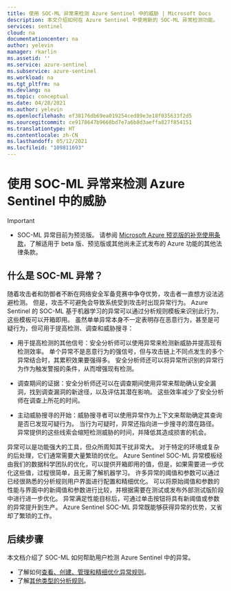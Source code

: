 ```yaml
---
title: 使用 SOC-ML 异常来检测 Azure Sentinel 中的威胁 | Microsoft Docs
description: 本文介绍如何在 Azure Sentinel 中使用新的 SOC-ML 异常检测功能。
services: sentinel
cloud: na
documentationcenter: na
author: yelevin
manager: rkarlin
ms.assetid: ''
ms.service: azure-sentinel
ms.subservice: azure-sentinel
ms.workload: na
ms.tgt_pltfrm: na
ms.devlang: na
ms.topic: conceptual
ms.date: 04/28/2021
ms.author: yelevin
ms.openlocfilehash: ef38176db69ea019254ced89e3e18f035633f2d5
ms.sourcegitcommit: ce9178647b9668bd7e7a6b8d3aeffa827f854151
ms.translationtype: HT
ms.contentlocale: zh-CN
ms.lasthandoff: 05/12/2021
ms.locfileid: "109811693"
---
```

# <a name="use-soc-ml-anomalies-to-detect-threats-in-azure-sentinel"></a>使用 SOC-ML 异常来检测 Azure Sentinel 中的威胁

> [!IMPORTANT]
>
> - SOC-ML 异常目前为预览版。 请参阅 [Microsoft Azure 预览版的补充使用条款](https://azure.microsoft.com/support/legal/preview-supplemental-terms/)，了解适用于 beta 版、预览版或其他尚未正式发布的 Azure 功能的其他法律条款。

## <a name="what-are-soc-ml-anomalies"></a>什么是 SOC-ML 异常？

随着攻击者和防御者不断在网络安全军备竞赛中争夺优势，攻击者一直想方设法逃避检测。 但是，攻击不可避免会导致系统受到攻击时出现异常行为。 Azure Sentinel 的 SOC-ML 基于机器学习的异常可以通过分析规则模板来识别此行为，这些模板可以开箱即用。 虽然单单异常本身不一定表明存在恶意行为，甚至是可疑行为，但可用于提高检测、调查和威胁搜寻：

- 用于提高检测的其他信号：安全分析师可以使用异常来检测新威胁并提高现有检测效率。 单个异常不是恶意行为的强信号，但与攻击链上不同点发生的多个异常结合时，其累积效果要强得多。 安全分析师还可以将异常所识别的异常行为作为触发警报的条件，从而增强现有检测。

- 调查期间的证据：安全分析师还可以在调查期间使用异常来帮助确认安全漏洞，找到调查漏洞的新途径，以及评估其潜在影响。 这些效率减少了安全分析师在调查上所花的时间。

- 主动威胁搜寻的开始：威胁搜寻者可以使用异常作为上下文来帮助确定其查询是否已发现可疑行为。 当行为可疑时，异常还指向进一步搜寻的潜在路径。 异常提供的这些线索会缩短检测威胁的时间，并降低其造成损害的机会。

异常可以是功能强大的工具，但众所周知其干扰非常大。 对于特定的环境或复杂的后处理，它们通常需要大量繁琐的优化。 Azure Sentinel SOC-ML 异常模板经由我们的数据科学团队的优化，可以提供开箱即用的值，但是，如果需要进一步优化这些值，过程很简单，且无需了解机器学习。 许多异常的阈值和参数可以通过已经很熟悉的分析规则用户界面进行配置和精细优化。 可以将原始阈值和参数的性能与界面中的新阈值和参数进行比较，并根据需要在测试或发布外部测试版阶段中进行进一步优化。 异常满足性能目标后，可通过单击按钮将具有新阈值或参数的异常提升到生产。 Azure Sentinel SOC-ML 异常既能够获得异常的优势，又省却了繁琐的工作。

## <a name="next-steps"></a>后续步骤

本文档介绍了 SOC-ML 如何帮助用户检测 Azure Sentinel 中的异常。

- 了解如何[查看、创建、管理和精细优化异常规则](work-with-anomaly-rules.md)。
- 了解[其他类型的分析规则](tutorial-detect-threats-built-in.md)。
